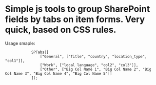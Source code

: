 # Simple js tools to group SharePoint fields by tabs on item forms. Very quick, based on CSS rules.

Usage smaple:

				SPTabs([
					["General", ["Title", "country", "location_type", "col1"]],
					["Work", ["local language", "col2", "col3"]],
					["Other", ["Big Col Name 1", "Big Col Name 2", "Big Col Name 3", "Big Col Name 4", "Big Col Name 5"]]
				]);
